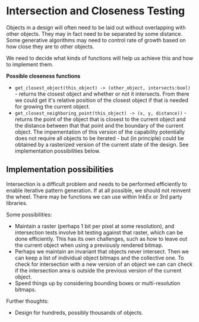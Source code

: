 # Intersection and Closeness Testing

Objects in a design will often need to be laid out without overlapping with other objects. They may
in fact need to be separated by some distance. Some generative algorithms may need to control rate of
growth based on how close they are to other objects.

We need to decide what kinds of functions will help us achieve this and how to implement them.

**Possible closeness functions**
- `get_closest_object(this_object) -> (other_object, intersects:bool)` - returns the closest object
and whether or not it intersects. From there we could get it's relative position of the closest
object if that is needed for growing the current object.
- `get_closest_neighboring_point(this_object) -> (x, y, distance))` - returns the point of the object that is closest to the current object and the distance between that that point and the boundary of the current object. The impementation of this version of the capability potentially does not require all objects to be iterated - but (in principle) could be obtained by a rasterized version of the current state of the design. See implementation possibilities below.


## Implementation possibilities
Intersection is a difficult problem and needs to be performed efficiently to enable iterative
pattern generation. If at all possible, we should not reinvent the wheel. There may be functions we can
use within InkEx or 3rd party libraries.

Some possibilities:
- Maintain a raster (perhaps 1 bit per pixel at
some resolution), and intersection tests involve bit testing against that raster, which can be done
efficiently. This has its own challenges, such as how to leave out the current object when using a
previously rendered bitmap.
- Perhaps we maintain an invariant that objects never intersect. Then we can keep a list of
  individual object bitmaps and the collective one. To check for intersection with a new version of
 an object we can can check if the intersection area is outside the previous version of the current object.
- Speed things up by considering bounding boxes or multi-resolution bitmaps.

Further thoughts:
- Design for hundreds, possibly thousands of objects.
